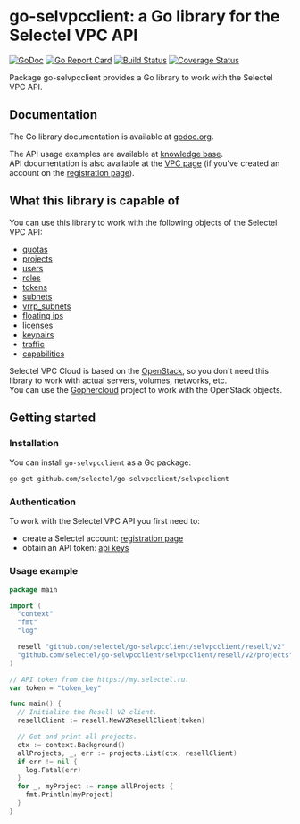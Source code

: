 # go-selvpcclient: a Go library for the Selectel VPC API
[![GoDoc](https://godoc.org/github.com/selectel/go-selvpcclient/selvpcclient?status.svg)](https://godoc.org/github.com/selectel/go-selvpcclient/selvpcclient)
[![Go Report Card](https://goreportcard.com/badge/github.com/selectel/go-selvpcclient)](https://goreportcard.com/report/github.com/selectel/go-selvpcclient)
[![Build Status](https://travis-ci.org/selectel/go-selvpcclient.svg?branch=master)](https://travis-ci.org/selectel/go-selvpcclient)
[![Coverage Status](https://coveralls.io/repos/github/selectel/go-selvpcclient/badge.svg?branch=master)](https://coveralls.io/github/selectel/go-selvpcclient?branch=master)

Package go-selvpcclient provides a Go library to work with the Selectel VPC API.

## Documentation

The Go library documentation is available at [godoc.org](https://godoc.org/github.com/selectel/go-selvpcclient/selvpcclient).

The API usage examples are available at [knowledge base](https://kb.selectel.com/24381383.html).  
API documentation is also available at the [VPC page](https://my.selectel.ru/vpc/docs) (if you've created an account on the [registration page](https://my.selectel.ru/registration)).

## What this library is capable of

You can use this library to work with the following objects of the Selectel VPC API:

* [quotas](https://godoc.org/github.com/selectel/go-selvpcclient/selvpcclient/resell/v2/quotas)
* [projects](https://godoc.org/github.com/selectel/go-selvpcclient/selvpcclient/resell/v2/projects)
* [users](https://godoc.org/github.com/selectel/go-selvpcclient/selvpcclient/resell/v2/users)
* [roles](https://godoc.org/github.com/selectel/go-selvpcclient/selvpcclient/resell/v2/roles)
* [tokens](https://godoc.org/github.com/selectel/go-selvpcclient/selvpcclient/resell/v2/tokens)
* [subnets](https://godoc.org/github.com/selectel/go-selvpcclient/selvpcclient/resell/v2/subnets)
* [vrrp_subnets](https://godoc.org/github.com/selectel/go-selvpcclient/selvpcclient/resell/v2/vrrpsubnets)
* [floating ips](https://godoc.org/github.com/selectel/go-selvpcclient/selvpcclient/resell/v2/floatingips)
* [licenses](https://godoc.org/github.com/selectel/go-selvpcclient/selvpcclient/resell/v2/licenses)
* [keypairs](https://godoc.org/github.com/selectel/go-selvpcclient/selvpcclient/resell/v2/keypairs)
* [traffic](https://godoc.org/github.com/selectel/go-selvpcclient/selvpcclient/resell/v2/traffic)
* [capabilities](https://godoc.org/github.com/selectel/go-selvpcclient/selvpcclient/resell/v2/capabilities)

Selectel VPC Cloud is based on the [OpenStack](https://www.openstack.org), so you don't need this library to work with actual servers, volumes, networks, etc.  
You can use the [Gophercloud](https://github.com/gophercloud/gophercloud) project to work with the OpenStack objects.

## Getting started

### Installation

You can install `go-selvpcclient` as a Go package:

```bash
go get github.com/selectel/go-selvpcclient/selvpcclient
```

### Authentication

To work with the Selectel VPC API you first need to:

* create a Selectel account: [registration page](https://my.selectel.ru/registration)
* obtain an API token: [api keys](http://my.selectel.ru/profile/apikeys)

### Usage example

```go
package main

import (
  "context"
  "fmt"
  "log"

  resell "github.com/selectel/go-selvpcclient/selvpcclient/resell/v2"
  "github.com/selectel/go-selvpcclient/selvpcclient/resell/v2/projects"
)

// API token from the https://my.selectel.ru.
var token = "token_key"

func main() {
  // Initialize the Resell V2 client.
  resellClient := resell.NewV2ResellClient(token)

  // Get and print all projects.
  ctx := context.Background()
  allProjects, _, err := projects.List(ctx, resellClient)
  if err != nil {
    log.Fatal(err)
  }
  for _, myProject := range allProjects {
    fmt.Println(myProject)
  }
}
```
